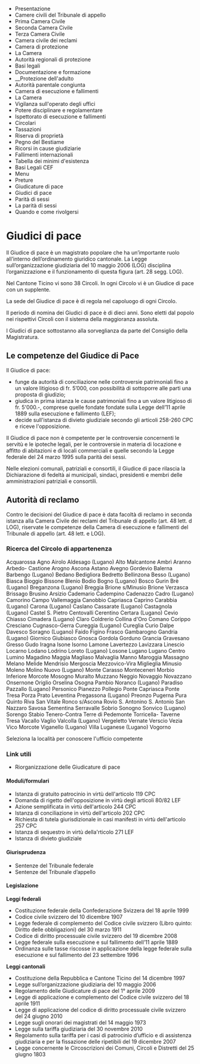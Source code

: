   * Presentazione
  * Camere civili del Tribunale di appello
  * Prima Camera Civile
  * Seconda Camera Civile
  * Terza Camera Civile
  * Camera civile dei reclami
  * Camera di protezione
  * La Camera
  * Autorità regionali di protezione
  * Basi legali
  * Documentazione e formazione
  *  __Protezione dell'adulto
  * Autorità parentale congiunta
  * Camera di esecuzione e fallimenti
  * La Camera
  * Vigilanza sull'operato degli uffici
  * Potere disciplinare e regolamentare
  * Ispettorato di esecuzione e fallimenti
  * Circolari
  * Tassazioni
  * Riserva di proprietà
  * Pegno del Bestiame
  * Ricorsi in cause giudiziarie
  * Fallimenti internazionali
  * Tabella dei minimi d'esistenza
  * Basi Legali CEF
  * Menu
  * Preture
  * Giudicature di pace
  * Giudici di pace
  * Parità di sessi 
  * La parità di sessi
  * Quando e come rivolgersi

#  Giudici di pace

Il Giudice di pace è un magistrato popolare che ha un’importante ruolo
all’interno dell’ordinamento giuridico cantonale. La Legge sull’organizzazione
giudiziaria del 10 maggio 2006 (LOG) disciplina l’organizzazione e il
funzionamento di questa figura (art. 28 segg. LOG).

Nel Cantone Ticino vi sono 38 Circoli. In ogni Circolo vi è un Giudice di pace
con un supplente.

La sede del Giudice di pace è di regola nel capoluogo di ogni Circolo.

Il periodo di nomina dei Giudici di pace è di dieci anni. Sono eletti dal
popolo nei rispettivi Circoli con il sistema della maggioranza assoluta.

I Giudici di pace sottostanno alla sorveglianza da parte del Consiglio della
Magistratura.

##  Le competenze del Giudice di Pace

Il Giudice di pace:

  * funge da autorità di conciliazione nelle controversie patrimoniali fino a un valore litigioso di fr. 5’000, con possibilità di sottoporre alle parti una proposta di giudizio;
  * giudica in prima istanza le cause patrimoniali fino a un valore litigioso di fr. 5'000.-, comprese quelle fondate fondate sulla Legge dell’11 aprile 1889 sulla esecuzione e fallimento (LEF);
  * decide sull'istanza di divieto giudiziale secondo gli articoli 258-260 CPC e riceve l'opposizione.

Il Giudice di pace non è competente per le controversie concernenti le servitù
e le ipoteche legali, per le controversie in materia di locazione e affitto di
abitazioni e di locali commerciali e quelle secondo la Legge federale del 24
marzo 1995 sulla parità dei sessi.

Nelle elezioni comunali, patriziali e consortili, il Giudice di pace rilascia
la Dichiarazione di fedeltà ai municipali, sindaci, presidenti e membri delle
amministrazioni patriziali e consortili.

##  Autorità di reclamo

Contro le decisioni del Giudice di pace è data facoltà di reclamo in seconda
istanza alla Camera Civile dei reclami del Tribunale di appello (art. 48 lett.
d LOG), riservate le competenze della Camera di esecuzione e fallimenti del
Tribunale di appello (art. 48 lett. e LOG).

###  Ricerca del Circolo di appartenenza

Acquarossa Agno Airolo Aldesago (Lugano) Alto Malcantone Ambrì Aranno Arbedo-
Castione Arogno Ascona Astano Avegno Gordevio Balerna Barbengo (Lugano) Bedano
Bedigliora Bedretto Bellinzona Besso (Lugano) Biasca Bioggio Bissone Blenio
Bodio Bogno (Lugano) Bosco Gurin Brè (Lugano) Breganzona (Lugano) Breggia
Brione s/Minusio Brione Verzasca Brissago Brusino Arsizio Cademario Cadempino
Cadenazzo Cadro (Lugano) Camorino Campo Vallemaggia Canobbio Capriasca Caprino
Carabbia (Lugano) Carona (Lugano) Caslano Cassarate (Lugano) Castagnola
(Lugano) Castel S. Pietro Centovalli Cerentino Certara (Lugano) Cevio Chiasso
Cimadera (Lugano) Claro Coldrerio Collina d'Oro Comano Corippo Cresciano
Cugnasco-Gerra Cureggia (Lugano) Cureglia Curio Dalpe Davesco Soragno (Lugano)
Faido Figino Frasco Gambarogno Gandria (Lugano) Giornico Giubiasco Gnosca
Gordola Gorduno Grancia Gravesano Gresso Gudo Iragna Isone Isorno Lamone
Lavertezzo Lavizzara Linescio Locarno Lodano Lodrino Loreto (Lugano) Losone
Lugano Lugano Centro Lumino Magadino Maggia Magliaso Malvaglia Manno Maroggia
Massagno Melano Melide Mendrisio Mergoscia Mezzovico-Vira Miglieglia Minusio
Moleno Molino Nuovo (Lugano) Monte Carasso Monteceneri Morbio Inferiore
Morcote Mosogno Muralto Muzzano Neggio Novaggio Novazzano Onsernone Origlio
Orselina Osogna Pambio Noranco (Lugano) Paradiso Pazzallo (Lugano) Personico
Pianezzo Pollegio Ponte Capriasca Ponte Tresa Porza Prato Leventina Pregassona
(Lugano) Preonzo Pugerna Pura Quinto Riva San Vitale Ronco s/Ascona Rovio S.
Antonino S. Antonio San Nazzaro Savosa Sementina Serravalle Sobrio Sonogno
Sonvico (Lugano) Sorengo Stabio Tenero-Contra Terre di Pedemonte Torricella-
Taverne Tresa Vacallo Vaglio Valcolla (Lugano) Vergeletto Vernate Verscio
Vezia Vico Morcote Viganello (Lugano) Villa Luganese (Lugano) Vogorno  

Seleziona la località per conoscere l'ufficio competente

###  Link utili

  * Riorganizzazione delle Giudicature di pace

####  Moduli/formulari

  * Istanza di gratuito patrocinio in virtù dell'articolo 119 CPC
  * Domanda di rigetto dell'opposizione in virtù degli articoli 80/82 LEF
  * Azione semplificata in virtù dell'articolo 244 CPC
  * Istanza di conciliazione in virtù dell'articolo 202 CPC
  * Richiesta di tutela giurisdizionale in casi manifesti in virtù dell'articolo 257 CPC
  * Istanza di sequestro in virtù della'rticolo 271 LEF
  * Istanza di divieto giudiziale

####  Giurisprudenza

  * Sentenze del Tribunale federale
  * Sentenze del Tribunale d’appello

####  Legislazione

**Leggi federali**

  * Costituzione federale della Confederazione Svizzera del 18 aprile 1999 
  * Codice civile svizzero del 10 dicembre 1907
  * Legge federale di complemento del Codice civile svizzero (Libro quinto: Diritto delle obbligazioni) del 30 marzo 1911
  * Codice di diritto processuale civile svizzero del 19 dicembre 2008
  * Legge federale sulla esecuzione e sul fallimento dell’11 aprile 1889 
  * Ordinanza sulle tasse riscosse in applicazione della legge federale sulla esecuzione e sul fallimento del 23 settembre 1996

**Leggi cantonali**

  * Costituzione della Repubblica e Cantone Ticino del 14 dicembre 1997
  * Legge sull’organizzazione giudiziaria del 10 maggio 2006
  * Regolamento delle Giudicature di pace del 1° aprile 2009
  * Legge di applicazione e complemento del Codice civile svizzero del 18 aprile 1911
  * Legge di applicazione del codice di diritto processuale civile svizzero del 24 giugno 2010
  * Legge sugli onorari dei magistrati del 14 maggio 1973
  * Legge sulla tariffa giudiziaria del 30 novembre 2010
  * Regolamento sulla tariffa per i casi di patrocinio d’ufficio e di assistenza giudiziaria e per la fissazione delle ripetibili del 19 dicembre 2007
  * Legge concernente le Circoscrizioni dei Comuni, Circoli e Distretti del 25 giugno 1803

